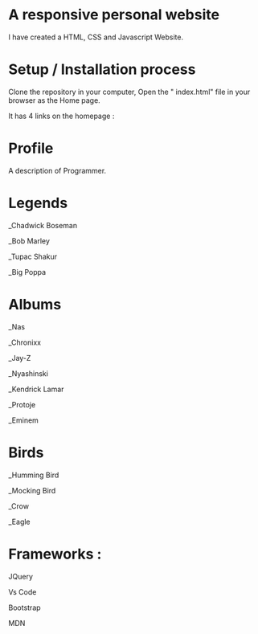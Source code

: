 # A responsive personal website

I have created a HTML, CSS and Javascript Website.

# Setup / Installation process

 Clone the repository in your computer,
 Open the " index.html" file in your browser as the Home page.



It has 4 links on the homepage :

  # Profile
   
   A description of Programmer.

  # Legends

   _Chadwick Boseman

   _Bob Marley

   _Tupac Shakur

   _Big Poppa

  # Albums

   _Nas

   _Chronixx

   _Jay-Z

   _Nyashinski

   _Kendrick Lamar

   _Protoje

   _Eminem

  # Birds

   _Humming Bird

   _Mocking Bird

   _Crow

   _Eagle

# Frameworks :

  JQuery

  Vs Code

  Bootstrap

  MDN
